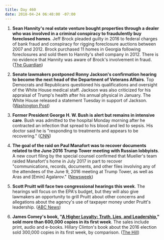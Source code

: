 ```yaml
---
title: Day 460
date: 2018-04-24 06:48:00 -07:00
---
```


1. **Sean Hannity's real estate venture bought properties through a dealer who was involved in a criminal conspiracy to fraudulently buy foreclosed homes**. Jeff Brock pleaded guilty in 2016 to federal charges of bank fraud and conspiracy for rigging foreclosure auctions between 2007 and 2012. Brock purchased 11 homes in Georgia following foreclosures and sold them to Hannity's shell company in 2012. There is no evidence that Hannity was aware of Brock's involvement in fraud. ([The Guardian](https://www.theguardian.com/media/2018/apr/24/sean-hannity-real-estate-property-dealer-jeff-brock-fraud-foreclosures))

2. **Senate lawmakers postponed Ronny Jackson's confirmation hearing to become the next head of the Department of Veterans Affairs**. Top Democrats and Republicans questioned his qualifications and oversight of the White House medical staff. Jackson was also criticized for his appraisal of Trump's health after his annual physical in January. The White House released a statement Tuesday in support of Jackson. ([Washington Post](https://www.washingtonpost.com/politics/senate-postpones-confirmation-hearing-for-ronny-jackson-to-head-veterans-affairs/2018/04/23/8d2bfd14-471d-11e8-ad53-d5751c8f243f_story.html?noredirect=on&utm_term=.8ead18a5579e))

3. **Former President George H. W. Bush is alert but remains in intensive care**. Bush was admitted to the hospital Monday morning after he contracted an infection that spread to his blood and led to sepsis. His doctor said he is "responding to treatments and appears to be recovering." ([CNN](https://www.cnn.com/2018/04/23/politics/george-hw-bush/index.html))

4. **The goal of the raid on Paul Manafort was to recover documents related to the June 2016 Trump Tower meeting with Russian lobbyists**. A new court filing by the special counsel confirmed that Mueller's team raided Manafort's home in July 2017 in part to recover "communications, records, documents, and other files involving any of the attendees of the June 9, 2016 meeting at Trump Tower, as well as Aras and \[Emin\] Agalarov." ([Newsweek](http://www.newsweek.com/fbi-raided-manafort-over-records-trump-tower-meeting-russians-mueller-confirms-898389))

5. **Scott Pruitt will face two congressional hearings this week**. The hearings will focus on the EPA's budget, but they will also give lawmakers an opportunity to grill Pruitt about other concerns and allegations about the agency's use of taxpayer money under Pruitt's leadership. ([ABC News](http://abcnews.go.com/Politics/scott-pruitt-expected-face-ethics-questions-front-congress/story?id=54677129))

6. **James Comey's book, "[A Higher Loyalty: Truth, Lies, and Leadership](https://www.amazon.com/Higher-Loyalty-Truth-Lies-Leadership/dp/1250192455)," sold more than 600,000 copies in its first week**. The sales include print, audio and e-books. Hillary Clinton's book about the 2016 election sold 300,000 copies in its first week, by comparison. ([The Hill](http://thehill.com/homenews/media/384593-comey-book-sales-top-600000-in-first-week))
